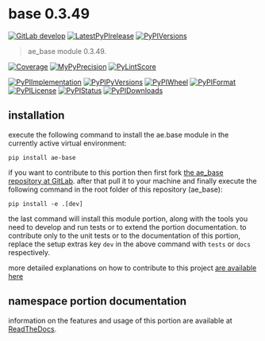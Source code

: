 <!-- THIS FILE IS EXCLUSIVELY MAINTAINED by the project ae.ae V0.3.95 -->
<!-- THIS FILE IS EXCLUSIVELY MAINTAINED by the project aedev.tpl_namespace_root V0.3.14 -->
# base 0.3.49

[![GitLab develop](https://img.shields.io/gitlab/pipeline/ae-group/ae_base/develop?logo=python)](
    https://gitlab.com/ae-group/ae_base)
[![LatestPyPIrelease](
    https://img.shields.io/gitlab/pipeline/ae-group/ae_base/release0.3.48?logo=python)](
    https://gitlab.com/ae-group/ae_base/-/tree/release0.3.48)
[![PyPIVersions](https://img.shields.io/pypi/v/ae_base)](
    https://pypi.org/project/ae-base/#history)

>ae_base module 0.3.49.

[![Coverage](https://ae-group.gitlab.io/ae_base/coverage.svg)](
    https://ae-group.gitlab.io/ae_base/coverage/index.html)
[![MyPyPrecision](https://ae-group.gitlab.io/ae_base/mypy.svg)](
    https://ae-group.gitlab.io/ae_base/lineprecision.txt)
[![PyLintScore](https://ae-group.gitlab.io/ae_base/pylint.svg)](
    https://ae-group.gitlab.io/ae_base/pylint.log)

[![PyPIImplementation](https://img.shields.io/pypi/implementation/ae_base)](
    https://gitlab.com/ae-group/ae_base/)
[![PyPIPyVersions](https://img.shields.io/pypi/pyversions/ae_base)](
    https://gitlab.com/ae-group/ae_base/)
[![PyPIWheel](https://img.shields.io/pypi/wheel/ae_base)](
    https://gitlab.com/ae-group/ae_base/)
[![PyPIFormat](https://img.shields.io/pypi/format/ae_base)](
    https://pypi.org/project/ae-base/)
[![PyPILicense](https://img.shields.io/pypi/l/ae_base)](
    https://gitlab.com/ae-group/ae_base/-/blob/develop/LICENSE.md)
[![PyPIStatus](https://img.shields.io/pypi/status/ae_base)](
    https://libraries.io/pypi/ae-base)
[![PyPIDownloads](https://img.shields.io/pypi/dm/ae_base)](
    https://pypi.org/project/ae-base/#files)


## installation


execute the following command to install the
ae.base module
in the currently active virtual environment:
 
```shell script
pip install ae-base
```

if you want to contribute to this portion then first fork
[the ae_base repository at GitLab](
https://gitlab.com/ae-group/ae_base "ae.base code repository").
after that pull it to your machine and finally execute the
following command in the root folder of this repository
(ae_base):

```shell script
pip install -e .[dev]
```

the last command will install this module portion, along with the tools you need
to develop and run tests or to extend the portion documentation. to contribute only to the unit tests or to the
documentation of this portion, replace the setup extras key `dev` in the above command with `tests` or `docs`
respectively.

more detailed explanations on how to contribute to this project
[are available here](
https://gitlab.com/ae-group/ae_base/-/blob/develop/CONTRIBUTING.rst)


## namespace portion documentation

information on the features and usage of this portion are available at
[ReadTheDocs](
https://ae.readthedocs.io/en/latest/_autosummary/ae.base.html
"ae_base documentation").

